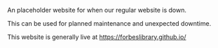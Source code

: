 An placeholder website for when our regular website is down.

This can be used for planned maintenance and unexpected downtime.

This website is generally live at https://forbeslibrary.github.io/
